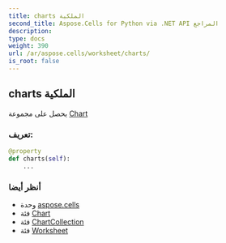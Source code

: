 ```yaml
---
title: charts الملكية
second_title: Aspose.Cells for Python via .NET API المراجع
description:
type: docs
weight: 390
url: /ar/aspose.cells/worksheet/charts/
is_root: false
---
```

##  charts الملكية

يحصل على مجموعة [Chart](/cells/python-net/ar/aspose.cells.charts/chart)
###  تعريف:
```python
@property
def charts(self):
    ...
```

###  أنظر أيضا
* وحدة [aspose.cells](../../)
* فئة [Chart](/cells/python-net/ar/aspose.cells.charts/chart)
* فئة [ChartCollection](/cells/python-net/ar/aspose.cells.charts/chartcollection)
* فئة [Worksheet](/cells/python-net/ar/aspose.cells/worksheet)
